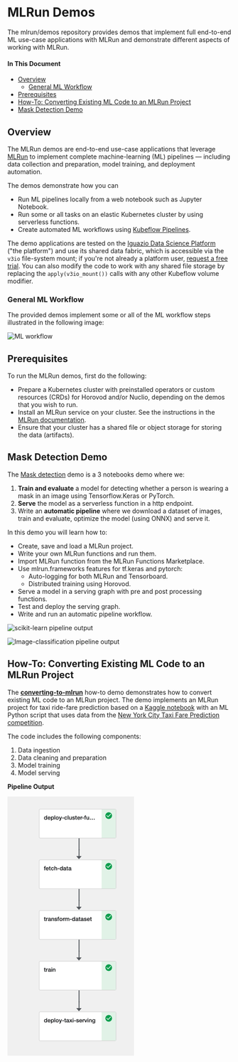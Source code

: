 # MLRun Demos

The mlrun/demos repository provides demos that implement full end-to-end ML use-case applications with MLRun and demonstrate different aspects of working with MLRun.

#### In This Document

- [Overview](#overview)
  - [General ML Workflow](#general-ml-workflow)
- [Prerequisites](#prerequisites)
- [How-To: Converting Existing ML Code to an MLRun Project](#howto-convert-to-mlrun)
- [Mask Detection Demo](#mask-detection-demo)


<a id="overview"></a>
## Overview

The MLRun demos are end-to-end use-case applications that leverage [MLRun](https://github.com/mlrun/mlrun) to implement complete machine-learning (ML) pipelines &mdash; including data collection and preparation, model training, and deployment automation.

The demos demonstrate how you can

- Run ML pipelines locally from a web notebook such as Jupyter Notebook.
- Run some or all tasks on an elastic Kubernetes cluster by using serverless functions.
- Create automated ML workflows using [Kubeflow Pipelines](https://www.kubeflow.org/docs/pipelines/overview/pipelines-overview/).

The demo applications are tested on the [Iguazio Data Science Platform](https://www.iguazio.com/) ("the platform") and use its shared data fabric, which is accessible via the `v3io` file-system mount; if you're not already a platform user, [request a free trial](https://www.iguazio.com/lp/14-day-free-trial-in-the-cloud/).
You can also modify the code to work with any shared file storage by replacing the `apply(v3io_mount())` calls with any other Kubeflow volume modifier.

<a id="general-ml-workflow"></a>
### General ML Workflow

The provided demos implement some or all of the ML workflow steps illustrated in the following image:

<p><img src="./docs/mlrun-pipeline.png" alt="ML workflow" width="800"/></p>

<a id="prerequisites"></a>
## Prerequisites

To run the MLRun demos, first do the following:

- Prepare a Kubernetes cluster with preinstalled operators or custom resources (CRDs) for Horovod and/or Nuclio, depending on the demos that you wish to run.
- Install an MLRun service on your cluster.
  See the instructions in the [MLRun documentation](https://github.com/mlrun/mlrun/blob/master/README.md#installation).
- Ensure that your cluster has a shared file or object storage for storing the data (artifacts).

<a id="mask-detection-demo"></a>
## Mask Detection Demo

The [Mask detection](./mask-detection/README.md) demo is a 3 notebooks demo where we:
1. **Train and evaluate** a model for detecting whether a person is wearing a mask in an image using Tensorflow.Keras or PyTorch.
2. **Serve** the model as a serverless function in a http endpoint.
3. Write an **automatic pipeline** where we download a dataset of images, train and evaluate, optimize the model (using ONNX) and serve it.

In this demo you will learn how to:
* Create, save and load a MLRun project.
* Write your own MLRun functions and run them.
* Import MLRun function from the MLRun Functions Marketplace.
* Use mlrun.frameworks features for tf.keras and pytorch:
  * Auto-logging for both MLRun and Tensorboard.
  * Distributed training using Horovod.
* Serve a model in a serving graph with pre and post processing functions.
* Test and deploy the serving graph.
* Write and run an automatic pipeline workflow.

<p><img src="./docs/skpipe.png" alt="scikit-learn pipeline output" width="500"/></p>

<p><img src="./docs/hvd-pipe.png" alt="Image-classification pipeline output" width="500"/></p>

<a id="howto-convert-to-mlrun"></a>
## How-To: Converting Existing ML Code to an MLRun Project

The [**converting-to-mlrun**](howto/converting-to-mlrun/README.md) how-to demo demonstrates how to convert existing ML code to an MLRun project.
The demo implements an MLRun project for taxi ride-fare prediction based on a [Kaggle notebook](https://www.kaggle.com/jsylas/python-version-of-top-ten-rank-r-22-m-2-88) with an ML Python script that uses data from the [New York City Taxi Fare Prediction competition](https://www.kaggle.com/c/new-york-city-taxi-fare-prediction).

The code includes the following components:

1. Data ingestion
2. Data cleaning and preparation
3. Model training
4. Model serving

<a id="converting-to-mlrun-pipeline-output"></a>
**Pipeline Output**

<p><img src="./docs/converting-to-mlrun-pipeline.png" alt="converting-to-mlrun pipeline output"/></p>

